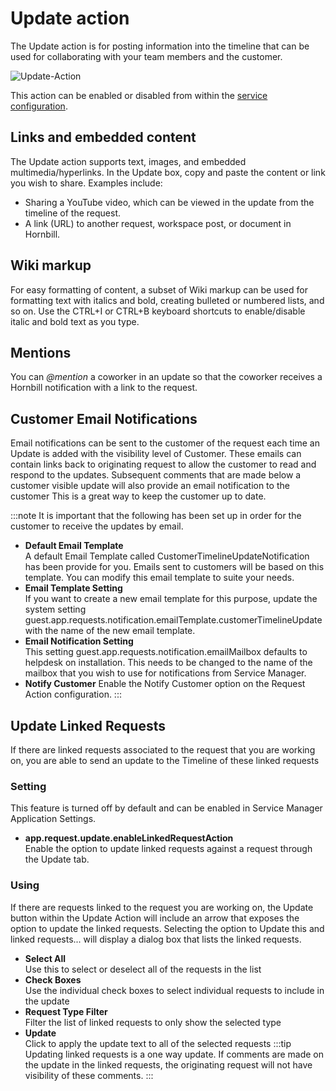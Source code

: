# Update action
The Update action is for posting information into the timeline that can be used for collaborating with your team members and the customer.

![Update-Action](/_books/servicemanager-user-guide/service-portfolio/requests/images/update-action.png)

This action can be enabled or disabled from within the [service configuration](/servicemanager-user-guide/service-portfolio/request-configuration#request-actions).

## Links and embedded content
The Update action supports text, images, and embedded multimedia/hyperlinks. In the Update box, copy and paste the content or link you wish to share. Examples include:
* Sharing a YouTube video, which can be viewed in the update from the timeline of the request.
* A link (URL) to another request, workspace post, or document in Hornbill.

## Wiki markup
For easy formatting of content, a subset of Wiki markup can be used for formatting text with italics and bold, creating bulleted or numbered lists, and so on. Use the CTRL+I or CTRL+B keyboard shortcuts to enable/disable italic and bold text as you type.

## Mentions
You can *@mention* a coworker in an update so that the coworker receives a Hornbill notification with a link to the request.

## Customer Email Notifications
Email notifications can be sent to the customer of the request each time an Update is added with the visibility level of Customer. These emails can contain links back to originating request to allow the customer to read and respond to the updates. Subsequent comments that are made below a customer visible update will also provide an email notification to the customer This is a great way to keep the customer up to date.

:::note
It is important that the following has been set up in order for the customer to receive the updates by email.
* **Default Email Template**<br>A default Email Template called CustomerTimelineUpdateNotification has been provide for you. Emails sent to customers will be based on this template. You can modify this email template to suite your needs.
* **Email Template Setting**<br>If you want to create a new email template for this purpose, update the system setting guest.app.requests.notification.emailTemplate.customerTimelineUpdate with the name of the new email template.
* **Email Notification Setting**<br>This setting guest.app.requests.notification.emailMailbox defaults to helpdesk on installation. This needs to be changed to the name of the mailbox that you wish to use for notifications from Service Manager.
* **Notify Customer**
Enable the Notify Customer option on the Request Action configuration.
:::

## Update Linked Requests
If there are linked requests associated to the request that you are working on, you are able to send an update to the Timeline of these linked requests

### Setting
This feature is turned off by default and can be enabled in Service Manager Application Settings.
* **app.request.update.enableLinkedRequestAction**<br>Enable the option to update linked requests against a request through the Update tab.

### Using
If there are requests linked to the request you are working on, the Update button within the Update Action will include an arrow that exposes the option to update the linked requests. Selecting the option to Update this and linked requests... will display a dialog box that lists the linked requests.

* **Select All**<br>Use this to select or deselect all of the requests in the list
* **Check Boxes**<br>Use the individual check boxes to select individual requests to include in the update
* **Request Type Filter**<br>Filter the list of linked requests to only show the selected type
* **Update**<br>Click to apply the update text to all of the selected requests
:::tip
Updating linked requests is a one way update. If comments are made on the update in the linked requests, the originating request will not have visibility of these comments.
:::
<!--https://wiki.hornbill.com/index.php?title=Update_Action_Item -->